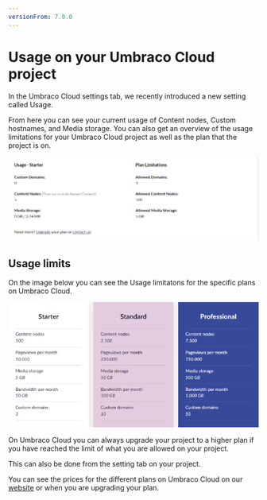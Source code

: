 ```yaml
---
versionFrom: 7.0.0
---
```


# Usage on your Umbraco Cloud project

In the Umbraco Cloud settings tab, we recently introduced a new setting called Usage.

From here you can see your current usage of Content nodes, Custom hostnames, and Media storage. You can also get an overview of the usage limitations for your Umbraco Cloud project as well as the plan that the project is on.

![Usage on Cloud](images/Usage.png)

## Usage limits

On the image below you can see the Usage limitatons for the specific plans on Umbraco Cloud.

![Usage limits on a starter plan](images/plan_limitations.png)

On Umbraco Cloud you can always upgrade your project to a higher plan if you have reached the limit of what you are allowed on your project.

This can also be done from the setting tab on your project.

You can see the prices for the different plans on Umbraco Cloud on our [website](https://umbraco.com/umbraco-cloud-pricing/) or when you are upgrading your plan.
